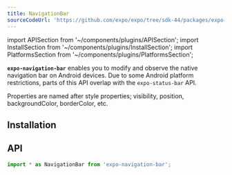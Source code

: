 ```yaml
---
title: NavigationBar
sourceCodeUrl: 'https://github.com/expo/expo/tree/sdk-44/packages/expo-navigation-bar'
---
```


import APISection from '~/components/plugins/APISection';
import InstallSection from '~/components/plugins/InstallSection';
import PlatformsSection from '~/components/plugins/PlatformsSection';

**`expo-navigation-bar`** enables you to modify and observe the native navigation bar on Android devices. Due to some Android platform restrictions, parts of this API overlap with the `expo-status-bar` API.

Properties are named after style properties; visibility, position, backgroundColor, borderColor, etc.


<PlatformsSection android emulator />

## Installation

<InstallSection packageName="expo-navigation-bar" />

## API

```js
import * as NavigationBar from 'expo-navigation-bar';
```

<APISection packageName="expo-navigation-bar" apiName="NavigationBar" />
